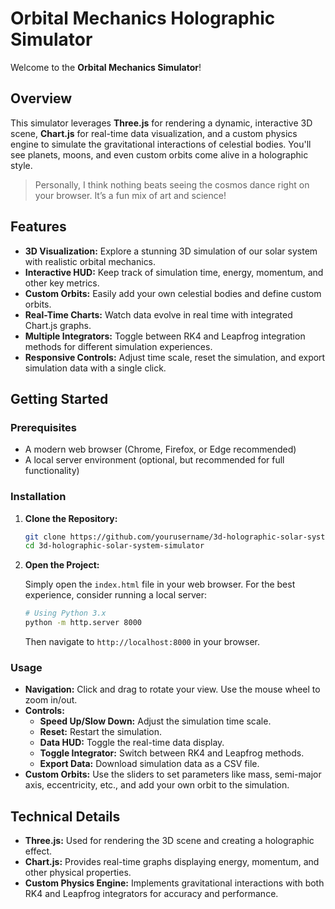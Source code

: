 # Orbital Mechanics Holographic Simulator

Welcome to the **Orbital Mechanics Simulator**!

## Overview

This simulator leverages **Three.js** for rendering a dynamic, interactive 3D scene, **Chart.js** for real-time data visualization, and a custom physics engine to simulate the gravitational interactions of celestial bodies. You'll see planets, moons, and even custom orbits come alive in a holographic style.

> Personally, I think nothing beats seeing the cosmos dance right on your browser. It’s a fun mix of art and science!

## Features

- **3D Visualization:** Explore a stunning 3D simulation of our solar system with realistic orbital mechanics.
- **Interactive HUD:** Keep track of simulation time, energy, momentum, and other key metrics.
- **Custom Orbits:** Easily add your own celestial bodies and define custom orbits.
- **Real-Time Charts:** Watch data evolve in real time with integrated Chart.js graphs.
- **Multiple Integrators:** Toggle between RK4 and Leapfrog integration methods for different simulation experiences.
- **Responsive Controls:** Adjust time scale, reset the simulation, and export simulation data with a single click.

## Getting Started

### Prerequisites

- A modern web browser (Chrome, Firefox, or Edge recommended)
- A local server environment (optional, but recommended for full functionality)

### Installation

1. **Clone the Repository:**

   ```bash
   git clone https://github.com/yourusername/3d-holographic-solar-system-simulator.git
   cd 3d-holographic-solar-system-simulator
   ```

2. **Open the Project:**

   Simply open the `index.html` file in your web browser. For the best experience, consider running a local server:

   ```bash
   # Using Python 3.x
   python -m http.server 8000
   ```

   Then navigate to `http://localhost:8000` in your browser.

### Usage

- **Navigation:** Click and drag to rotate your view. Use the mouse wheel to zoom in/out.
- **Controls:**
  - **Speed Up/Slow Down:** Adjust the simulation time scale.
  - **Reset:** Restart the simulation.
  - **Data HUD:** Toggle the real-time data display.
  - **Toggle Integrator:** Switch between RK4 and Leapfrog methods.
  - **Export Data:** Download simulation data as a CSV file.
- **Custom Orbits:** Use the sliders to set parameters like mass, semi-major axis, eccentricity, etc., and add your own orbit to the simulation.

## Technical Details

- **Three.js:** Used for rendering the 3D scene and creating a holographic effect.
- **Chart.js:** Provides real-time graphs displaying energy, momentum, and other physical properties.
- **Custom Physics Engine:** Implements gravitational interactions with both RK4 and Leapfrog integrators for accuracy and performance.
